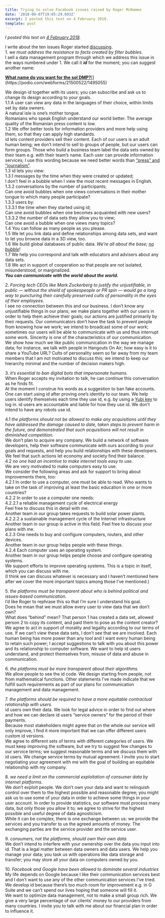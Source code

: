 ```yaml
---
title: Trying to solve Facebook issues raised by Roger McNamee
date: '2018-09-07T19:05:29.603Z'
excerpt: I posted this text on 4 February 2018.
template: post
---
```

*I posted this text on* [*4 February 2018*](https://plus.google.com/+JulianDumitrascu/posts/LbLha2CqGYX)*.*

I write about the ten issues Roger started [discussing](https://washingtonmonthly.com/magazine/january-february-march-2018/how-to-fix-facebook-before-it-fixes-us).  
1\. *we must address the resistance to facts created by filter bubbles.*  
I sell a data management program through which we address this issue in the ways numbered under 1. We call it ***id*** for the moment; you can suggest another name:

[**What name do you want for the sol DMP?**](https://podio.com/webforms/21500522/1495055 "https://podio.com/webforms/21500522/1495055")[](https://podio.com/webforms/21500522/1495055)

We design id together with its users; you can subscribe and ask us to change its design according to your goals.  
1.1 A user can view any data in the languages of their choice, within limits set by data owners.  
A natural isle is one’s mother tongue.   
Romanians who speak English understand our world better. The average quality of the Romanian press content is low.  
1.2 We offer better tools for information providers and more help using them, so that they can apply high standards.  
id lets content providers sell their content. Each of our users is an adult human being; we don’t intend to sell to groups of people, but our users can form groups. Those who build a business team label the data sets owned by their team e.g. with their team’s name. Each user can provide information services; I use this wording because we need better words than [“press” and “journalism”](https://plus.google.com/u/0/+JulianDumitrascu/posts/9UQV5ckZWvN).  
1.3 id lets you view:  
1.3.1 messages by the time when they were created or updated;   
I don’t feel in a bubble when I view the most recent messages in English.  
1.3.2 conversations by the number of participants;   
Can one avoid bubbles when one views conversations in their mother tongue to which many people participate?  
1.3.3 users by:  
1.3.3.1 the time when they started using id;   
Can one avoid bubbles when one becomes acquainted with new users?  
1.3.3.2 the number of data sets they allow you to view;   
Can one avoid a bubble when one views many topics?  
1.4 You can follow as many people as you please.  
1.5 We let you link data and define relationships among data sets, and want to let you browse data in a 3D view, too.  
1.6 We build global databases of public data. *We’re all about the base;* [*no bubble*](https://www.youtube.com/watch?v=7PCkvCPvDXk)*!*  
1.7 We help you correspond and talk with educators and advisers about any data sets.  
1.8 We act in support of cooperation so that people are not isolated, misunderstood, or marginalized.  
***You can communicate with the world about the world.***

2\. *Forcing tech CEOs like Mark Zuckerberg to justify the unjustifiable, in public — without the shield of spokespeople or PR spin — would go a long way to puncturing their carefully preserved cults of personality in the eyes of their employees.*  
I see no connection between this and our business. I don’t know any unjustifiable things in our plans; we make plans together with our users in order to help them achieve their goals; our actions are justified primarily by their requests. Our communicators don’t have the task to prevent people from knowing how we work; we intend to broadcast some of our work; sometimes our users will be able to communicate with us and thus interrupt some work. Sincerity is one of the characteristics of our communication. We show how much we like public communication in the way we manage data; for instance, we talk with people in Hangouts On Air; how easy is it to share a YouTube URL? Cults of personality seem so far away from my team members that I am not motivated to discuss this; we intend to keep our hierarchy minimal and the number of decision makers high.

3\. *it’s essential to ban digital bots that impersonate humans.*  
When Roger accepts my invitation to talk, he can continue this conversation as he finds fit.  
At the moment I construe his words as a suggestion to ban fake accounts. One can start using id after proving one’s identity to our team. We help users identify themselves each time they use id, e.g. by using a [Yubi key](https://www.yubico.com/products/yubikey-hardware/compare-yubikeys) to log in. id  users are accountable and liable for how they use id. We don’t intend to have any robots use id.

4.1 *the platforms should not be allowed to make any acquisitions until they have addressed the damage caused to date, taken steps to prevent harm in the future, and demonstrated that such acquisitions will not result in diminished competition.*  
We don’t plan to acquire any company. We build a network of software developers, help their software communicate with ours according to your goals and requests, and help you build relationships with these developers. We feel that such actions let economy and society find their balance.  
4.2 *no one had an incentive to make internet tools easy to use.*  
We are very motivated to make computers easy to use.  
We consider the following areas and ask for support to bring about improvements there, too:  
4.2.1 In order to use a computer, one must be able to read. Who wants to take on the task of improving at least the basic education in one or more countries?  
4.2.2 In order to use a computer one needs:   
4.2.2.1 a reliable management cycle of electrical energy  
Feel free to discuss this in detail with me.  
Another team in our group takes requests to build solar power plants.  
4.2.2.2 a sustainable management cycle of the Internet infrastructure  
Another team in our group is active in this field. Feel free to discuss your plans with me.  
4.2.3 One needs to buy and configure computers, routers, and other devices.  
Another team in our group helps people with these things.  
4.2.4 Each computer uses an operating system.  
Another team in our group helps people choose and configure operating systems.  
We support efforts to improve operating systems. This is a topic in itself, which you can discuss with me.  
(I think we can discuss whatever is necessary and I haven’t mentioned here after we cover the more important topics among those I’ve mentioned.)

5\. *the platforms must be transparent about who is behind political and issues-based communication.*  
I’d like Roger to rephrase this so that I’m sure I understand his goal.   
Does he mean that we must allow every user to view data that we don’t own?  
What does “behind” mean? That person 1 has created a data set, allowed person 2 to copy its content, and paid them to pose as the content creator? We agree to act in support of morality and legality according to our terms of use. If we can’t view these data sets, I don’t see that we are involved. Each human being has more power than any tool and I want every human being to retain such power; I accept suggestions to talk with you about this power and its relationship to computer software. We want to help id users understand, and protect themselves from, misuse of data and abuse in communication.

6\. *the platforms must be more transparent about their algorithms.*  
We allow people to see the id code. We design starting from people, not from mathematical functions. Other statements I’ve made indicate that we fulfill such requirements as part of our plans for communication management and data management.

7\. *the platforms should be required to have a more equitable contractual relationship with users.*  
id users own their data. We look for legal advice in order to find out where and how we can declare id users “service owners” for the period of their payments.  
Because most stakeholders might agree that on the whole our service will only improve, I find it more important that we can offer different users custom id  versions.  
We agree to different sets of terms with different categories of users. We must keep improving the software, but we try to suggest few changes to our service terms; we suggest reasonable terms and we discuss them with id users. We change service terms by mutual agreement. I invite you to start negotiating your agreement with me with the goal of building an equitable relationship with my company.

8\. *we need a limit on the commercial exploitation of consumer data by internet platforms.*  
We don’t exploit people. We don’t own your data and want to relinquish control over them to the highest possible and reasonable degree; you might ask us to use some of your data in order to achieve some things in your user account. In order to provide statistics, our software must process many data, but only those you allow it to; we agree to strive for the highest possible and useful degree of data agnosticism.  
While it can be complex, there is one exchange between us: we provide the services and you transfer to us the agreed amounts of money. The exchanging parties are the service provider and the service user.

9\. *consumers, not the platforms, should own their own data.*  
We don’t intend to interfere with your ownership over the data you input into id. That is a legal matter between data owners and data users. We help you manage your data; you task us with operations like data storage and transfer; you may store all your data on computers owned by you.

10\. *Facebook and Google have been allowed to dominate several industries*  
My life depends on Google because I like their communication services best and I don’t want to use any of the other communication services I’ve tried. We develop id because there’s too much room for improvement e.g. in G Suite and we can’t spend our lives hoping that someone will fill it.   
We want to optimize data management, not to make a small group rich. We give a very large percentage of our clients’ money to our providers from many countries. I invite you to talk with me about our financial plan in order to influence it.
